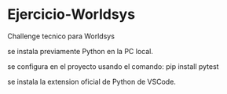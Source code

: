 # Ejercicio-Worldsys
Challenge tecnico para Worldsys

se instala previamente Python en la PC local.

se configura en el proyecto usando el comando:
pip install pytest

se instala la extension oficial de Python de VSCode.
